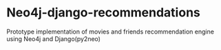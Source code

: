 # Neo4j-django-recommendations
Prototype implementation of movies and friends recommendation engine using Neo4j and Django(py2neo)

